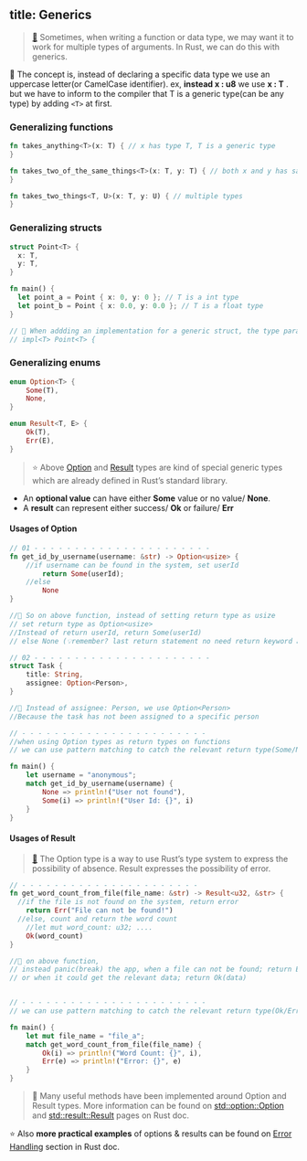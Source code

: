title: Generics
---

> [📖](https://doc.rust-lang.org/beta/book/first-edition/generics.html) Sometimes, when writing a function or data type, we may want it to work for multiple types of arguments. In Rust, we can do this with generics.

💭 The concept is, instead of declaring a specific data type we use an uppercase letter(or CamelCase identifier). ex, **instead x : u8** we use **x : T** . but we have to inform to the compiler that T is a generic type(can be any type) by adding `<T>` at first.

### Generalizing functions

```rust
fn takes_anything<T>(x: T) { // x has type T, T is a generic type
}

fn takes_two_of_the_same_things<T>(x: T, y: T) { // both x and y has same type
}

fn takes_two_things<T, U>(x: T, y: U) { // multiple types
}
```

### Generalizing structs

```rust
struct Point<T> {
  x: T,
  y: T,
}

fn main() {
  let point_a = Point { x: 0, y: 0 }; // T is a int type
  let point_b = Point { x: 0.0, y: 0.0 }; // T is a float type
}

// 🔎 When addding an implementation for a generic struct, the type parameters should be declared after the impl as well
// impl<T> Point<T> {
```

### Generalizing enums

```rust
enum Option<T> {
    Some(T),
    None,
}

enum Result<T, E> {
    Ok(T),
    Err(E),
}
```

> ⭐️ Above [Option](https://doc.rust-lang.org/std/option/index.html) and [Result](https://doc.rust-lang.org/std/result/index.html) types are kind of special generic types which are already defined in Rust’s standard library. 
  * An **optional value** can have either **Some** value or no value/ **None**.
  * A **result** can represent either success/ **Ok** or failure/ **Err**

 #### Usages of Option
 
```rust
// 01 - - - - - - - - - - - - - - - - - - - - - -
fn get_id_by_username(username: &str) -> Option<usize> {
    //if username can be found in the system, set userId
        return Some(userId);
    //else
        None
}

//💭 So on above function, instead of setting return type as usize
// set return type as Option<usize>
//Instead of return userId, return Some(userId)
// else None (💡remember? last return statement no need return keyword and ending ;)

// 02 - - - - - - - - - - - - - - - - - - - - - -
struct Task {
    title: String,
    assignee: Option<Person>,
}

//💭 Instead of assignee: Person, we use Option<Person>
//Because the task has not been assigned to a specific person

// - - - - - - - - - - - - - - - - - - - - - - -
//when using Option types as return types on functions
// we can use pattern matching to catch the relevant return type(Some/None) when calling them

fn main() {
    let username = "anonymous";
    match get_id_by_username(username) {
        None => println!("User not found"),
        Some(i) => println!("User Id: {}", i)
    }
}
```

 #### Usages of Result
 
> [📖](https://doc.rust-lang.org/book/first-edition/error-handling.html) The Option type is a way to use Rust’s type system to express the possibility of absence. Result expresses the possibility of error.

```rust
// - - - - - - - - - - - - - - - - - - - - - -
fn get_word_count_from_file(file_name: &str) -> Result<u32, &str> {
  //if the file is not found on the system, return error
    return Err("File can not be found!")
  //else, count and return the word count
    //let mut word_count: u32; ....
    Ok(word_count)
}

//💭 on above function,
// instead panic(break) the app, when a file can not be found; return Err(something)
// or when it could get the relevant data; return Ok(data)


// - - - - - - - - - - - - - - - - - - - - - - -
// we can use pattern matching to catch the relevant return type(Ok/Err) when calling it

fn main() {
    let mut file_name = "file_a";
    match get_word_count_from_file(file_name) {
        Ok(i) => println!("Word Count: {}", i),
        Err(e) => println!("Error: {}", e)
    }
}
```


> 🔎 Many useful methods have been implemented around Option and Result types. More information can be found on [std::option::Option](https://doc.rust-lang.org/std/option/enum.Option.html) and [std::result::Result](https://doc.rust-lang.org/std/result/enum.Result.html) pages on Rust doc.

⭐️ Also **more practical examples** of options & results can be found on [Error Handling](https://doc.rust-lang.org/book/first-edition/error-handling.html) section in  Rust doc.
